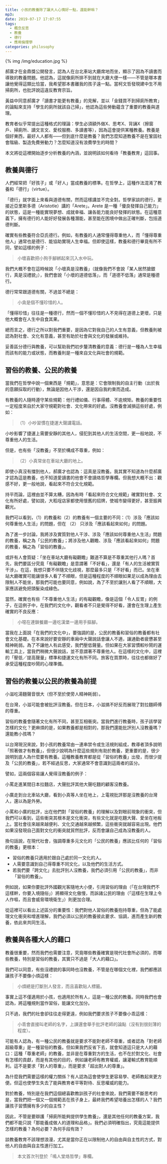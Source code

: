 ```yaml
---
title: 小孩的教養除了讓大人心情好一點，還能幹嘛？
mp3:
date: 2019-07-17 17:07:55
tags:
  - 概念反思
  - 教養
  - 德行
  - 應用倫理學
categories: philosophy
---
```


{% img /img/education.jpg %}

郝廣才在金鼎獎公開發言，認為人在台北車站大廳席地而坐，顯示了因為不讀書而導致的教養問題。他認為，這就像廁所排不到就在大廳大便一樣——不管是哪本書讓他覺得這類比恰當，我希望那本書離我的孩子遠一點。當柯文哲發現建中生不用掃廁所，也批評說這違反教育宗旨。

黃益中同意郝廣才「讀書才能更有教養」的見解，並以「金錢買不到掃廁所教育」的論點來支持「學生的廁所就該自己掃」，他認為這些勞動蘊含了重要的教養與道理。

教育者似乎常提出這種格式的理論：學生必須額外做X、思考X、背誦X（擦窗戶、掃廁所、讀文言文、愛校服務、多讀書等），因為這會提供某種教養。教養是個好東西，最好人人都有——但到底什麼是教養？我們怎麼知道教養不是在鞏固社會階級、製造免費勞動力？怎麼知道沒有浪費學生的時間？

本文將從這裡開始逐步分析教養的內涵，並說明該如何看待「教養教育」這回事。

<!--more-->

## 教養與德行

人們經常把「好孩子」或「好人」當成教養的標準。在哲學上，這種作法混淆了教養和「德行」（virtue）。

「德行」就字面上來看與道德有關，然而這樣講並不完全對。哲學家談的德行，更接近亞里斯多德（Aristotle）講的「Arete」。Arete 是一種「優良發揮自己能力」的狀態，這是一種能實現夢想、成就幸福、讓各能力能良好發揮的狀態。在這種意義下，擁有德行的人能好好發展各種潛能，甚至能在困境中做出正確判斷，包括道德判斷。

確實有些教養符合亞氏德行。例如，有教養的人通常懂得尊重他人，而「懂得尊重他人」通常也是德行、能協助實現人生幸福。但即使這樣，教養和德行畢竟有所不同，譬如這樣的例子：

> 小壞喜歡把小狗手腳綁起來沉入水中玩。

我們大概不會在這時候說「小壞真是沒教養」（就像我們不會說「某人居然搶銀行，真是沒禮貌」），我們會說「小壞的道德低落」，而「道德不低落」通常是種德行。

德行常常跟道德有關，不過並不總是：

> 小貪是個不懂珍惜的人。

「懂得珍惜」往往是一種德行，然而一個不懂珍惜的人不見得在道德上更壞，只是他大概會在人生中自食其果。

總而言之，德行之所以對我們重要，是因為它對我自己的人生有意義，但教養則被認為對社會、文化有意義，甚至有助於社會與文化的發展或維持。

妥善區分德行與教養，可以幫助我們初步釐清教養的意義：德行是一種為人生幸福而該有的能力或狀態，而教養則是一種來自文化與社會的規範。

## 習俗的教養、公民的教養

當我們在哲學中說一個東西是「規範」，意思是：它會限制我的自主行動（出於我的意願採取的行動），無論是因他人干涉，還是因自我約束而造成。

有教養的人隨時遵守某些規範：他行禮如儀、行事得體、不逾規矩。教養的重要性一定程度來自於大家守規範對社會、文化帶來的好處。沒教養會減損這些好處，例如：

> （1）小吵習慣在捷運大聲講電話。

小吵影響了捷運上需要安靜的其他人，侵犯到其他人的生活空間，更一般地說，不尊重他人的生活。

但是，也有些「沒教養」不至於構成不尊重，例如：

> （2）小真常坐在車站大廳的地上。

即使小真沒有擋到他人，郝廣才也認為：這真是沒教養。我其實不知道為什麼郝廣才認為這是教養，也不知道愛讀書的他會不會讀烙哲學專欄。但我想大概不出：觀感不好，更一般地說，看起來不符合文化規範。

持平而論，這裡由並不算太糟，因為有時「看起來符合文化規範」確實對社會、文化有所好處，譬如說，大稻埕店家都使用懷舊的招牌，使城市變得更好，甚至振興觀光。

我們可以看到，（1）的教養和（2）的教養有一個主要的不同：（1）涉及「應該如何尊重他人生活」的問題，但在 （2） 只涉及「應該看起來如何」的問題。

為了進一步討論，我將涉及實質對他人干涉、涉及「應該如何尊重他人生活」問題的教養，稱之為「公民的教養」；將涉及他人觀瞻、涉及「應該看起來如何」問題的教養，稱之為「習俗的教養」。

或許有人會質疑：「坐在車站大廳有礙觀瞻」難道不算是不尊重其他行人嗎？首先，我們要區分究竟「有礙觀瞻」是意謂著「不好看」，還是「有人的生活被實質干涉」。在這，我想只要不伴隨文化歧視，那麼最多只是「不好看」而已。坐在車站大廳確實可能讓很多人看了不順眼，但是這種程度的不順眼如果足以成為理由去限制人不能坐，那我們可能也要同意，例如說，為了不至於讓別人看了不順眼，大家應該避免把頭髮染成綠色。

當然，確實也有些「不尊重他人生活」的有礙觀瞻，像是這個「令人反胃」的例子，在這例子中，在我們的文化中，觀看者不只是覺得不好看，還會在生理上產生確實的不良反應：

> 小噁在連鎖餐廳一邊吃漢堡一邊用手摳腳。

當我在上面說「在我們的文化中」，要強調的是，公民的教養和習俗的教養都有社會文化基礎。在本來說好要安靜的車廂中大聲說話會讓人不適，讓通勤者疲憊甚至精神耗弱。為了不讓他人有此感受，我們壓低聲量。但如果在大家習慣較吵鬧的運輸工具上，當我們稍微大聲說話，並不意謂著不尊重他人。在這樣的文化中，這裡的「壓低╱提高聲量」標準和捷運文化有所不同。旅客在買票時，往往也都做好了承受這種程度吵鬧的心理準備。

## 習俗的教養以公民的教養為前提

小滋吃湯麵聲音很大（但不至於使旁人精神耗弱）。

在台灣，小滋可能會被批評沒教養。但在日本，小滋搞不好反而展現了對拉麵師傅的尊重。

習俗的教養會隨著文化有所不同，甚至互相衝突。當我們進行教養時，孩子該學習怎樣的文化？更麻煩的是，如果教養都是相對的，那我們還能批評別人沒教養嗎？還能教小孩嗎？

以台灣現況來說，對小孩的教養常由一連串禁令或生活規則組成，教導者頂多說明「照著做才有教養」，但很少說明為什麼這些規則有助於教養，更重要的是，很少說明到底人為什麼要有教養。這種教養教育都是從「習俗的教養」出發，而很少提及「公民的教養」，若不經過反思，大家通常不會意識到這兩者的區分。

譬如，這兩個容易讓人覺得沒教養的例子：

小罵走進某間日本拉麵店，大聲批評其他大聲吃麵的顧客沒教養。

小廣走到台北車站大廳，看到小真等人坐在地上，上電視批評那是沒教養的台灣人，還以為是外勞。

小罵和小廣的批評，出在他們對「習俗的教養」的理解以及對眼前現象的衝突，但我們可以看到，這些衝突其根本是文化衝突，有些文化就是吃麵大聲、愛坐在地板上。當社會往來越來越便利、文化交通越來越頻繁，這些衝突就越容易出現。他們如果沒發現自己面對文化的衝突就貿然批評，反而會讓自己成為沒教養的人。

換句話說，在現代社會，強調尊重多元文化的「公民的教養」應該比任何的「習俗的教養」更根本：

* 習俗的教養只適用於跟自己處於同一文化的人。
* 人需要意識到自己得尊重不同文化，以及他們的生活方式。
* 若我們要「跨文化」去批評別人沒教養，我們必須引用「公民的教養」，而非「習俗的教養」。

例如說，如果你要批評外國觀光客隨地大小便，引用習俗的理由（「在台灣我們不這樣幹，你要入境隨俗」）將顯得文化傲慢，而訴諸公民的理由（「這樣在生理上令人作嘔，而且會威脅環境衛生」）則更加合理。

從這裡可以看出上述區分的重要性：我們對他人習俗的教養抱持尊重，但為了能處理文化衝突和增進理解，我們必須以公民的教養彼此要求、協調，進而產生新的教養，依此來共同生活。

## 教養與各種大人的藉口

教養很重要，然而我們也需要注意，究竟哪些教養確實是現代社會所必須的，而哪些教養，特別是習俗的教養，其實只不過是「大人的藉口」。

我們可以同意，有些沒禮貌的事同時也沒教養，不管是在哪個文化裡，我們都應該讓孩子不要像小煩這樣：

> 小煩總是打斷別人發言，而且喜歡貼人標籤。

事實上這不僅適用於小孩，也適用於所有人，這是一種公民的教養。同時我們也會認為，將這種規則當作習俗，能讓文化加分。

只不過，我們的社會卻往往走得更遠，例如我們要求孩子不要像小乖這樣：

> 小乖會直接叫老師的名字，上課還會舉手批評老師的論點（沒有到很刻薄的程度）。

可能有人認為，有一種公民的教養就是要求不能對老師不尊重，或者認為「對老師超級尊重」是一種習俗的教養。但如果我們反省下去，就會知道這只是大人的藉口：這種「尊重老師」的教養，並非是在尊重對方的生活，也不在於對文化、社會有怎樣的貢獻，而是有其他的目的，例如讓老師有教育權威，讓灌輸式教育能順利。這不是要求「對人的尊重」，而是要求「超出對人的尊重」。

為什麼我們需要這樣的權力關係？有人認為這會使學生更容易學、老師教起來更方便。但這也使學生失去了能與教育者平等對待、反思權威的能力。

對於教養，特別是在我們這個總喜歡教訓孩子的社會來說，我們需要不斷思考的是，當我們把一個又一個規範丟在孩子身上，最終我們希望培養出怎樣的人？我們讓孩子習慣擁有多少的自主性？

因此，不管是要辯護「掃廁所能夠提供學生教養」，還是其他任何的教養方案，我們都不能只說「那能養成做人的道理和品格」。我們必須明確指出，究竟這能提供怎樣的教養？為何必要？為何手段有效？

談教養教育不該理想浪漫，尤其是當你正在以限制他人的自由與自主性的方式，對他人的自由與自主性進行加工。

> 本文首次刊登於「鳴人堂烙哲學」專欄。

